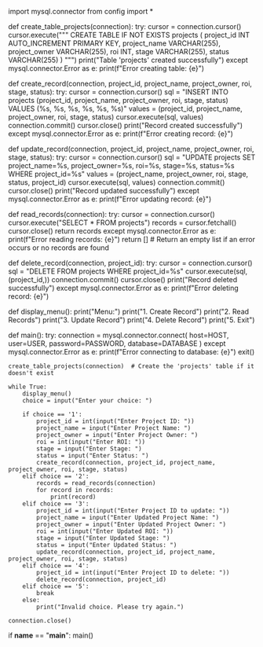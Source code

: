 import mysql.connector
from config import *

def create_table_projects(connection):
    try:
        cursor = connection.cursor()
        cursor.execute("""
            CREATE TABLE IF NOT EXISTS projects (
                project_id INT AUTO_INCREMENT PRIMARY KEY,
                project_name VARCHAR(255),
                project_owner VARCHAR(255),
                roi INT,
                stage VARCHAR(255),
                status VARCHAR(255)
            )
        """)
        print("Table 'projects' created successfully")
    except mysql.connector.Error as e:
        print(f"Error creating table: {e}")

def create_record(connection, project_id, project_name, project_owner, roi, stage, status):
    try:
        cursor = connection.cursor()
        sql = "INSERT INTO projects (project_id, project_name, project_owner, roi, stage, status) VALUES (%s, %s, %s, %s, %s, %s)"
        values = (project_id, project_name, project_owner, roi, stage, status)
        cursor.execute(sql, values)
        connection.commit()
        cursor.close()
        print("Record created successfully")
    except mysql.connector.Error as e:
        print(f"Error creating record: {e}")

def update_record(connection, project_id, project_name, project_owner, roi, stage, status):
    try:
        cursor = connection.cursor()
        sql = "UPDATE projects SET project_name=%s, project_owner=%s, roi=%s, stage=%s, status=%s WHERE project_id=%s"
        values = (project_name, project_owner, roi, stage, status, project_id)
        cursor.execute(sql, values)
        connection.commit()
        cursor.close()
        print("Record updated successfully")
    except mysql.connector.Error as e:
        print(f"Error updating record: {e}")

def read_records(connection):
    try:
        cursor = connection.cursor()
        cursor.execute("SELECT * FROM projects")
        records = cursor.fetchall()
        cursor.close()
        return records
    except mysql.connector.Error as e:
        print(f"Error reading records: {e}")
        return []  # Return an empty list if an error occurs or no records are found

def delete_record(connection, project_id):
    try:
        cursor = connection.cursor()
        sql = "DELETE FROM projects WHERE project_id=%s"
        cursor.execute(sql, (project_id,))
        connection.commit()
        cursor.close()
        print("Record deleted successfully")
    except mysql.connector.Error as e:
        print(f"Error deleting record: {e}")

def display_menu():
    print("Menu:")
    print("1. Create Record")
    print("2. Read Records")
    print("3. Update Record")
    print("4. Delete Record")
    print("5. Exit")

def main():
    try:
        connection = mysql.connector.connect(
            host=HOST,
            user=USER,
            password=PASSWORD,
            database=DATABASE
        )
    except mysql.connector.Error as e:
        print(f"Error connecting to database: {e}")
        exit()

    create_table_projects(connection)  # Create the 'projects' table if it doesn't exist

    while True:
        display_menu()
        choice = input("Enter your choice: ")

        if choice == '1':
            project_id = int(input("Enter Project ID: "))
            project_name = input("Enter Project Name: ")
            project_owner = input("Enter Project Owner: ")
            roi = int(input("Enter ROI: "))
            stage = input("Enter Stage: ")
            status = input("Enter Status: ")
            create_record(connection, project_id, project_name, project_owner, roi, stage, status)
        elif choice == '2': 
            records = read_records(connection) 
            for record in records:
                print(record)      
        elif choice == '3':
            project_id = int(input("Enter Project ID to update: "))
            project_name = input("Enter Updated Project Name: ")
            project_owner = input("Enter Updated Project Owner: ")
            roi = int(input("Enter Updated ROI: "))
            stage = input("Enter Updated Stage: ")
            status = input("Enter Updated Status: ")
            update_record(connection, project_id, project_name, project_owner, roi, stage, status)
        elif choice == '4':
            project_id = int(input("Enter Project ID to delete: "))
            delete_record(connection, project_id)
        elif choice == '5':
            break
        else:
            print("Invalid choice. Please try again.")

    connection.close()

if __name__ == "__main__":
    main()
